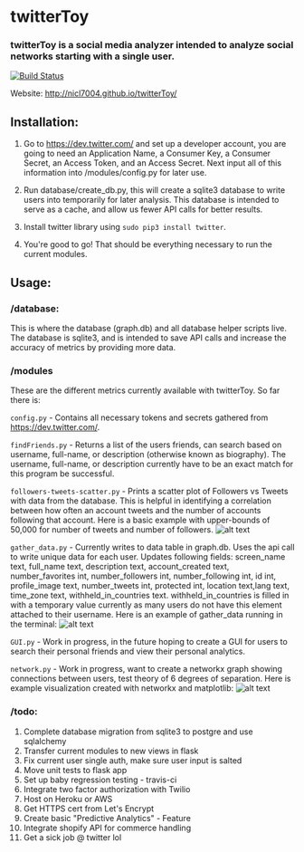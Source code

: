# twitterToy

### twitterToy is a social media analyzer intended to analyze social networks starting with a single user.

[![Build Status](https://travis-ci.org/nicl7004/twitterToy.svg?branch=master)](https://travis-ci.org/nicl7004/twitterToy)

Website: http://nicl7004.github.io/twitterToy/

## Installation:

1. Go to https://dev.twitter.com/ and set up a developer account, you are going to need an Application Name, a Consumer Key, a Consumer Secret, an Access Token, and an Access Secret.  Next input all of this information into /modules/config.py for later use.

2. Run database/create_db.py, this will create a sqlite3 database to write users into temporarily for later analysis.  This database is intended to serve as a cache, and allow us fewer API calls for better results.

3. Install twitter library using `sudo pip3 install twitter`.

4. You're good to go! That should be everything necessary to run the current modules.


## Usage:

### /database:

This is where the database (graph.db) and all database helper scripts live.  The database is sqlite3, and is intended to save API calls and increase the accuracy of metrics by providing more data.

### /modules

These are the different metrics currently available with twitterToy. So far there is:

`config.py` - Contains all necessary tokens and secrets gathered from https://dev.twitter.com/.

`findFriends.py` - Returns a list of the users friends, can search based on username, full-name, or description (otherwise known as biography).  The username, full-name, or description currently have to be an exact match for this program be successful.

`followers-tweets-scatter.py` - Prints a scatter plot of Followers vs Tweets with data from the database.  This is helpful in identifying a correlation between how often an account tweets and the number of accounts following that account.
Here is a basic example with upper-bounds of 50,000 for number of tweets and number of followers.
![alt text](http://i.imgur.com/UHfsPpu.png)

`gather_data.py` - Currently writes to data table in graph.db.  Uses the api call to write unique data for each user. Updates following fields: screen_name text, full_name text, description text, account_created text, number_favorites int, number_followers int, number_following int, id int, profile_image text, number_tweets int, protected int, location text,lang text, time_zone text, withheld_in_countries text.  withheld_in_countries is filled in with a temporary value currently as many users do not have this element attached to their username. Here is an example of gather_data running in the terminal: ![alt text](http://i.imgur.com/dxCyjhC.png)

`GUI.py` - Work in progress, in the future hoping to create a GUI for users to search their personal friends and view their personal analytics.

`network.py` - Work in progress, want to create a networkx graph showing connections between users, test theory of 6 degrees of separation.
Here is example visualization created with networkx and matplotlib: ![alt text](http://i.imgur.com/4v8M9B7.png)

### /todo:

1. Complete database migration from sqlite3 to postgre and use sqlalchemy
2. Transfer current modules to new views in flask
3. Fix current user single auth, make sure user input is salted
4. Move unit tests to flask app
5. Set up baby regression testing - travis-ci
6. Integrate two factor authorization with Twilio
7. Host on Heroku or AWS
7. Get HTTPS cert from Let's Encrypt
8. Create basic "Predictive Analytics" - Feature
9. Integrate shopify API for commerce handling
10. Get a sick job @ twitter lol
